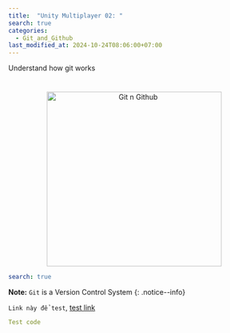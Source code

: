 ```yaml
---
title:  "Unity Multiplayer 02: "
search: true
categories: 
  - Git_and_Github
last_modified_at: 2024-10-24T08:06:00+07:00
---
```


Understand how git works
#

<div style="text-align: center"><img src="{{ site.url }}{{ site.baseurl }}/assets/images/TrinhNam.png" alt="Git n Github" width="350px" ></div>

```yaml
search: true
```

**Note:** `Git` is a Version Control System
{: .notice--info}

`Link này để test`, [test link](https://github.com/NamPhuThuy)

```yaml
Test code
```